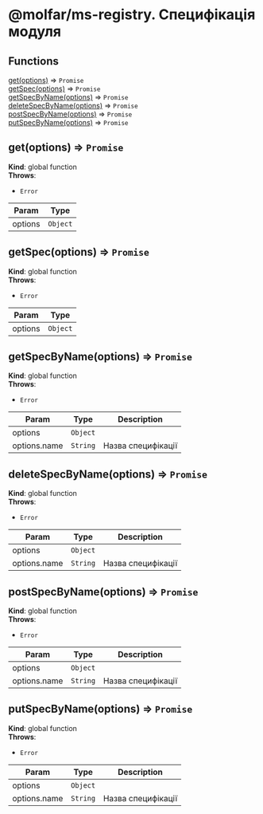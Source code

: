 # @molfar/ms-registry. Специфікація модуля

## Functions

<dl>
<dt><a href="#get">get(options)</a> ⇒ <code>Promise</code></dt>
<dd></dd>
<dt><a href="#getSpec">getSpec(options)</a> ⇒ <code>Promise</code></dt>
<dd></dd>
<dt><a href="#getSpecByName">getSpecByName(options)</a> ⇒ <code>Promise</code></dt>
<dd></dd>
<dt><a href="#deleteSpecByName">deleteSpecByName(options)</a> ⇒ <code>Promise</code></dt>
<dd></dd>
<dt><a href="#postSpecByName">postSpecByName(options)</a> ⇒ <code>Promise</code></dt>
<dd></dd>
<dt><a href="#putSpecByName">putSpecByName(options)</a> ⇒ <code>Promise</code></dt>
<dd></dd>
</dl>

<a name="get"></a>

## get(options) ⇒ <code>Promise</code>
**Kind**: global function  
**Throws**:

- <code>Error</code> 


| Param | Type |
| --- | --- |
| options | <code>Object</code> | 

<a name="getSpec"></a>

## getSpec(options) ⇒ <code>Promise</code>
**Kind**: global function  
**Throws**:

- <code>Error</code> 


| Param | Type |
| --- | --- |
| options | <code>Object</code> | 

<a name="getSpecByName"></a>

## getSpecByName(options) ⇒ <code>Promise</code>
**Kind**: global function  
**Throws**:

- <code>Error</code> 


| Param | Type | Description |
| --- | --- | --- |
| options | <code>Object</code> |  |
| options.name | <code>String</code> | Назва специфікації |

<a name="deleteSpecByName"></a>

## deleteSpecByName(options) ⇒ <code>Promise</code>
**Kind**: global function  
**Throws**:

- <code>Error</code> 


| Param | Type | Description |
| --- | --- | --- |
| options | <code>Object</code> |  |
| options.name | <code>String</code> | Назва специфікації |

<a name="postSpecByName"></a>

## postSpecByName(options) ⇒ <code>Promise</code>
**Kind**: global function  
**Throws**:

- <code>Error</code> 


| Param | Type | Description |
| --- | --- | --- |
| options | <code>Object</code> |  |
| options.name | <code>String</code> | Назва специфікації |

<a name="putSpecByName"></a>

## putSpecByName(options) ⇒ <code>Promise</code>
**Kind**: global function  
**Throws**:

- <code>Error</code> 


| Param | Type | Description |
| --- | --- | --- |
| options | <code>Object</code> |  |
| options.name | <code>String</code> | Назва специфікації |

